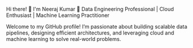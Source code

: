 Hi there! 👋 I'm Neeraj Kumar
🚀 Data Engineering Professional | Cloud Enthusiast | Machine Learning Practitioner

Welcome to my GitHub profile! I’m passionate about building scalable data pipelines, designing efficient architectures, and leveraging cloud and machine learning to solve real-world problems.

<!---
n0k0259/n0k0259 is a ✨ special ✨ repository because its `README.md` (this file) appears on your GitHub profile.
You can click the Preview link to take a look at your changes.
--->
